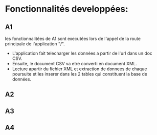 # Fonctionnalités developpées:
## A1
les fonctionnalitées de A1 sont executées lors de l'appel de la route principale de l'application "/".
- L'application fait telecharger les données a partir de l'url dans un doc CSV.
- Ensuite, le document CSV va etre converti en document XML.
- Lecture apartir du fichier XML et extraction de donnees de chaque poursuite et les inserer dans les 2 tables qui constituent la base de données.
## A2

## A3

## A4